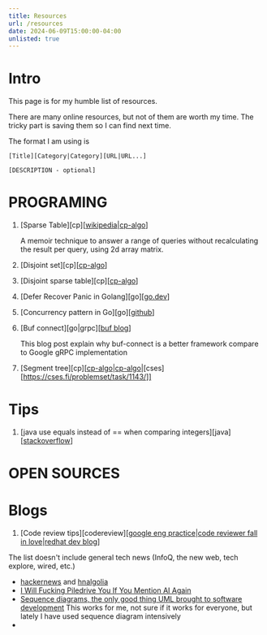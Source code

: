 ```yaml
---
title: Resources
url: /resources
date: 2024-06-09T15:00:00-04:00
unlisted: true
---
```


# Intro

This page is for my humble list of resources.

There are many online resources, but not of them are worth my time.
The tricky part is saving them so I can find next time.

The format I am using is

```
[Title][Category|Category][URL|URL...]

[DESCRIPTION - optional]
```

# PROGRAMING
1. [Sparse Table][cp][[wikipedia](https://en.wikipedia.org/wiki/Sparse_matrix?useskin=vector)|[cp-algo](https://cp-algorithms.com/data_structures/sparse-table.html)]

    A memoir technique to answer a range of queries without recalculating the result per query, using 2d array matrix.
1. [Disjoint set][cp][[cp-algo](https://cp-algorithms.com/data_structures/disjoint_set_union.html)]
1. [Disjoint sparse table][cp][[cp-algo](https://discuss.codechef.com/t/tutorial-disjoint-sparse-table/17404)]
1. [Defer Recover Panic in Golang][go][[go.dev](https://go.dev/blog/defer-panic-and-recover)]
1. [Concurrency pattern in Go][go][[github](https://github.com/luk4z7/go-concurrency-guide)]
1. [Buf connect][go|grpc][[buf blog](https://buf.build/blog/connect-a-better-grpc)]
    
    This blog post explain why buf-connect is a better framework compare to Google gRPC implementation
1. [Segment tree][cp][[cp-algo](https://www.geeksforgeeks.org/segment-tree-data-structure/)|[cp-algo](https://cp-algorithms.com/data_structures/segment_tree.html)|[cses][https://cses.fi/problemset/task/1143/]]
# Tips
1. [java use equals instead of == when comparing integers][java][[stackoverflow](https://stackoverflow.com/questions/3637936/java-integer-equals-vs)]
# OPEN SOURCES
# Blogs
1. [Code review tips][codereview][[google eng practice](https://google.github.io/eng-practices/review/reviewer/)|[code reviewer fall in love](https://mtlynch.io/code-review-love/)|[redhat dev blog](https://developers.redhat.com/blog/2019/07/08/10-tips-for-reviewing-code-you-dont-like)]

The list doesn't include general tech news (InfoQ, the new web, tech explore, wired, etc.)

- [hackernews](https://news.ycombinator.com) and [hnalgolia](https://hn.algolia.com)
- [I Will Fucking Piledrive You If You Mention AI Again](https://ludic.mataroa.blog/blog/i-will-fucking-piledrive-you-if-you-mention-ai-again/)
- [Sequence diagrams, the only good thing UML brought to software development](https://www.mermaidchart.com/blog/posts/sequence-diagrams-the-good-thing-uml-brought-to-software-development) This works for me, not sure if it works for everyone, but lately I have used sequence diagram intensively
- 
